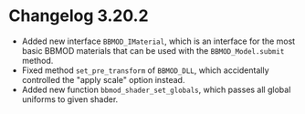 # Changelog 3.20.2

* Added new interface `BBMOD_IMaterial`, which is an interface for the most basic BBMOD materials that can be used with the `BBMOD_Model.submit` method.
* Fixed method `set_pre_transform` of `BBMOD_DLL`, which accidentally controlled the "apply scale" option instead.
* Added new function `bbmod_shader_set_globals`, which passes all global uniforms to given shader.
